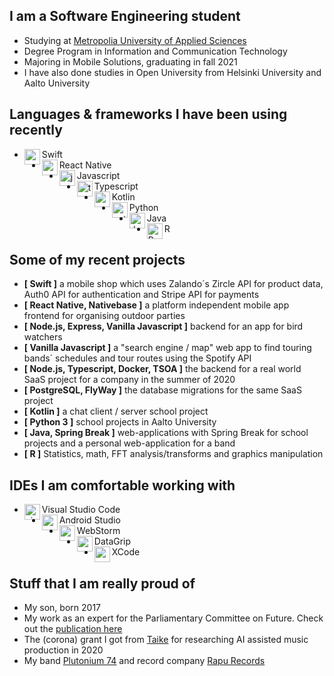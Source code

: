 ## I am a Software Engineering student
- Studying at [Metropolia University of Applied Sciences](https://www.metropolia.fi/en)
- Degree Program in Information and Communication Technology
- Majoring in Mobile Solutions, graduating in fall 2021
- I have also done studies in Open University from Helsinki University and Aalto University

## Languages & frameworks I have been using recently
- Swift<img align="left" alt="swift" width="25px" src="https://cdn.jsdelivr.net/npm/simple-icons@v3/icons/swift.svg"/>
- React Native<img align="left" alt="react" width="25px" src="https://cdn.jsdelivr.net/npm/simple-icons@v3/icons/react.svg"/>
- Javascript<img align="left" alt="javascript" width="25px" src="https://cdn.jsdelivr.net/npm/simple-icons@v3/icons/javascript.svg"/>
- Typescript<img align="left" alt="typescript" width="25px" src="https://cdn.jsdelivr.net/npm/simple-icons@v3/icons/typescript.svg"/>
- Kotlin<img align="left" alt="android" width="25px" src="https://cdn.jsdelivr.net/npm/simple-icons@v3/icons/kotlin.svg"/>
- Python<img align="left" alt="python" width="25px" src="https://cdn.jsdelivr.net/npm/simple-icons@v3/icons/python.svg"/>
- Java<img align="left" alt="Java" width="25px" src="https://cdn.jsdelivr.net/npm/simple-icons@v3/icons/java.svg"/>
- R<img align="left" alt="R" width="25px" src="https://cdn.jsdelivr.net/npm/simple-icons@v3/icons/r.svg"/>

## Some of my recent projects

- <b>[ Swift ]</b> a mobile shop which uses Zalando´s Zircle API for product data, Auth0 API for authentication and Stripe API for payments<br/>
- <b>[ React Native, Nativebase ]</b> a platform independent mobile app frontend for organising outdoor parties<br/>
- <b>[ Node.js, Express, Vanilla Javascript ]</b> backend for an app for bird watchers
- <b>[ Vanilla Javascript ]</b> a "search engine / map" web app to find touring bands´ schedules and tour routes using the Spotify API<br/>
- <b>[ Node.js, Typescript, Docker, TSOA ]</b> the backend for a real world SaaS project for a company in the summer of 2020 <br/>
- <b>[ PostgreSQL, FlyWay ]</b> the database migrations for the same SaaS project
- <b>[ Kotlin ]</b> a chat client / server school project<br/>
- <b>[ Python 3 ]</b> school projects in Aalto University<br/>
- <b>[ Java, Spring Break ]</b> web-applications with Spring Break for school projects and a personal web-application for a band<br/>
- <b>[ R ]</b> Statistics, math, FFT analysis/transforms and graphics manipulation<br/>

## IDEs I am comfortable working with

- Visual Studio Code<img align="left" alt="visual studio code" width="25px" src="https://cdn.jsdelivr.net/npm/simple-icons@v3/icons/visualstudiocode.svg"/>
- Android Studio<img align="left" alt="android studio" width="25px" src="https://cdn.jsdelivr.net/npm/simple-icons@v3/icons/androidstudio.svg"/>
- WebStorm<img align="left" alt="webstorm" width="25px" src="https://cdn.jsdelivr.net/npm/simple-icons@v3/icons/webstorm.svg"/>
- DataGrip<img align="left" alt="xcode" width="25px" src="https://cdn.jsdelivr.net/npm/simple-icons@v3/icons/jetbrains.svg"/>
- XCode<img align="left" alt="xcode" width="25px" src="https://cdn.jsdelivr.net/npm/simple-icons@v3/icons/xcode.svg"/>

## Stuff that I am really proud of

- My son, born 2017
- My work as an expert for the Parliamentary Committee on Future. Check out the <a href="https://www.eduskunta.fi/FI/naineduskuntatoimii/julkaisut/Documents/tuvj_11+2018.pdf">publication here</a>
- The (corona) grant I got from <a href="https://www.taike.fi/en/frontpage">Taike</a> for researching AI assisted music production in 2020
- My band <a href="https://plutonium74.com/">Plutonium 74</a> and record company <a href="https://rapurecords.com/">Rapu Records</a>
